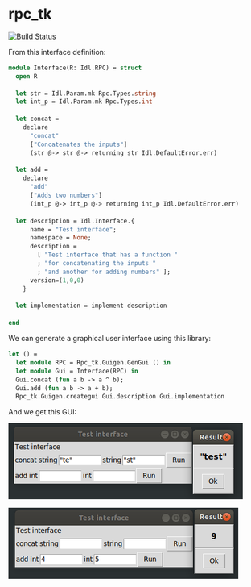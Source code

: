 # rpc_tk
[![Build Status](https://travis-ci.org/gaborigloi/rpc_tk.svg?branch=master)](https://travis-ci.org/gaborigloi/rpc_tk)

From this interface definition:

```ocaml
module Interface(R: Idl.RPC) = struct
  open R

  let str = Idl.Param.mk Rpc.Types.string
  let int_p = Idl.Param.mk Rpc.Types.int

  let concat =
    declare
      "concat"
      ["Concatenates the inputs"]
      (str @-> str @-> returning str Idl.DefaultError.err)

  let add =
    declare
      "add"
      ["Adds two numbers"]
      (int_p @-> int_p @-> returning int_p Idl.DefaultError.err)

  let description = Idl.Interface.{
      name = "Test interface";
      namespace = None;
      description =
        [ "Test interface that has a function "
        ; "for concatenating the inputs "
        ; "and another for adding numbers" ];
      version=(1,0,0)
    }

  let implementation = implement description

end
```

We can generate a graphical user interface using this library:

```ocaml
let () =
  let module RPC = Rpc_tk.Guigen.GenGui () in
  let module Gui = Interface(RPC) in
  Gui.concat (fun a b -> a ^ b);
  Gui.add (fun a b -> a + b);
  Rpc_tk.Guigen.creategui Gui.description Gui.implementation
```

And we get this GUI:

![Concatenate strings using the generated GUI](concat.png)

![Add two numbers using the generated GUI](add.png)
